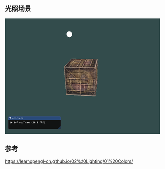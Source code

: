 ## 光照场景

![image-20211108170857306](images/image-20211108170857306.png)

## 参考

https://learnopengl-cn.github.io/02%20Lighting/01%20Colors/

